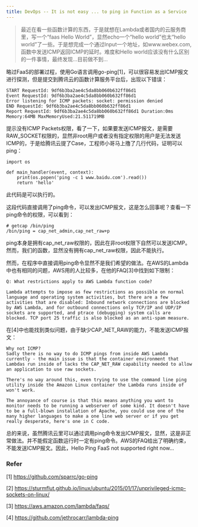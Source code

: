 ```yaml
---
title: DevOps -- It is not easy ... to ping in Function as a Service
---
```




> 最近在看一些函数计算的东西，于是就想在Lambda或者国内的云服务商里，写一个“faas Hello World”，显然echo一个“hello world”也太“hello world”了一些。于是想完成一个通过Input一个地址，如www.webex.com, 函数中发送ICMP返回ICMP的延时。难度和Hello world应该没有什么区别的一件事情，最终发现...目前做不到...



略过FaaS的部署过程，使用Go语言调用go-ping[1]，可以很容易发出ICMP报文进行探测，但是提交到腾讯云的函数计算服务平台后，出现以下错误：

```
START RequestId: 9df6b3ba2ae4c5da8bb060b632ff86d1
Event RequestId: 9df6b3ba2ae4c5da8bb060b632ff86d1
Error listening for ICMP packets: socket: permission denied
END RequestId: 9df6b3ba2ae4c5da8bb060b632ff86d1
Report RequestId: 9df6b3ba2ae4c5da8bb060b632ff86d1 Duration:0ms Memory:64MB MaxMemoryUsed:21.511719MB
```



提示没有ICMP Packets权限，看了一下，如果要发送ICMP报文，是需要RAW_SOCKET权限的，显然非root用户或者没有指定权限的用户是无法发送ICMP的，于是给腾讯云提了Case，工程师小哥马上撸了几行代码，证明可以ping：

```
import os

def main_handler(event, context):
    print(os.popen('ping -c 1 www.baidu.com').read())
    return 'hello'
```

此代码是可以执行的。



这段代码直接调用了ping命令，可以发出ICMP报文，这是怎么回事呢？查看一下ping命令的权限，可以看到：

```
# getcap /bin/ping
/bin/ping = cap_net_admin,cap_net_raw+p
```

ping本身是拥有cap_net_raw权限的，因此在非root权限下自然可以发送ICMP。 然而，我们的函数，显然没有拥有cap_net_raw权限，因此不能执行。



然而，在程序中直接调用ping命令显然不是我们希望的做法。在AWS的Lambda中也有相同的问题，AWS用的人比较多，在他的FAQ[3]中找到如下限制：

```
Q: What restrictions apply to AWS Lambda function code?

Lambda attempts to impose as few restrictions as possible on normal language and operating system activities, but there are a few activities that are disabled: Inbound network connections are blocked by AWS Lambda, and for outbound connections only TCP/IP and UDP/IP sockets are supported, and ptrace (debugging) system calls are blocked. TCP port 25 traffic is also blocked as an anti-spam measure.
```



在[4]中也能找到类似问题，由于缺少CAP_NET_RAW的能力，不能发送ICMP报文：

```
Why not ICMP?
Sadly there is no way to do ICMP pings from inside AWS Lambda currently - the main issue is that the container environment that Lambdas run inside of lacks the CAP_NET_RAW capability needed to allow an application to use raw sockets.

There's no way around this, even trying to use the command line ping utility inside the Amazon Linux container the Lambda runs inside of won't work.

The annoyance of course is that this means anything you want to monitor needs to be running a webserver of some kind. It doesn't have to be a full-blown installation of Apache, you could use one of the many higher languages to make a one line web server or if you get really desperate, here's one in C code.
```



总的来说，虽然腾讯云里可以通过调用ping命令发出ICMP报文，显然，这是非正常做法。并不能假定函数运行时一定有ping命令。AWS的FAQ给出了明确约束，不能发送ICMP报文。因此，Hello Ping FaaS not supported right now...



### Refer

[1] https://github.com/sparrc/go-ping

[2] https://sturmflut.github.io/linux/ubuntu/2015/01/17/unprivileged-icmp-sockets-on-linux/

[3] https://aws.amazon.com/lambda/faqs/

[4] https://github.com/jethrocarr/lambda-ping